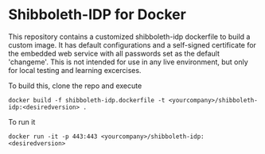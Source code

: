 # Shibboleth-IDP for Docker
This repository contains a customized shibboleth-idp dockerfile to build a custom image. It has default configurations and a self-signed certificate for the embedded web service with all passwords set as the default 'changeme'. This is not intended for use in any live environment, but only for local testing and learning excercises. 

To build this, clone the repo and execute
```shell
docker build -f shibboleth-idp.dockerfile -t <yourcompany>/shibboleth-idp:<desiredversion> .
```

To run it
```shell
docker run -it -p 443:443 <yourcompany>/shibboleth-idp:<desiredversion>
```
